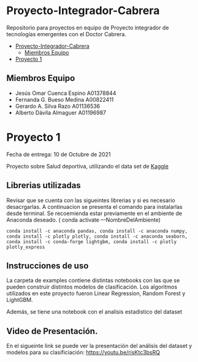 # Proyecto-Integrador-Cabrera
Repositorio para proyectos en equipo de Proyecto integrador de tecnologías emergentes con el Doctor Cabrera.

- [Proyecto-Integrador-Cabrera](#proyecto-integrador-cabrera)
  - [Miembros Equipo](#miembros-equipo)
- [Proyecto 1](#proyecto-1)

## Miembros Equipo

- Jesús Omar Cuenca Espino A01378844
- Fernanda G. Bueso Medina A00822411
- Gerardo A. Silva Razo A01136536
- Alberto Dávila Almaguer A01196987

# Proyecto 1

Fecha de entrega: 10 de Octubre de 2021

Proyecto sobre Salud deportiva, utilizando el data set de [Kaggle](https://www.kaggle.com/shashwatwork/injury-prediction-for-competitive-runners?select=day_approach_maskedID_timeseries.csv)

## Librerias utilizadas

Revisar que se cuenta con las sigueintes librerias y si es necesario desacrgarlas. A continuacion se presenta el comando para instalarlas desde terminal. Se recoemienda estar previamente en el ambiente de Anaconda deseado. ( conda activate –-NombreDelAmbiente)

`conda install -c anaconda pandas, conda install -c anaconda numpy, conda install -c plotly plotly, conda install -c anaconda seaborn, conda install -c conda-forge lightgbm, conda install -c plotly plotly_express ` 

## Instrucciones de uso 

La carpeta de examples contiene distintas notebooks con las que se pueden construir distintos modelos de clasificación. Los algoritmos utilizados en este proyecto fueron Linear Regression, Random Forest y LightGBM. 

Además, se tiene una notebook con el analisis estadistico del dataset

## Video de Presentación. 

En el sigueinte link se puede ver la presentación del análisis del dataset y modelos para su clasificiación:
https://youtu.be/risKtc3bsRQ

